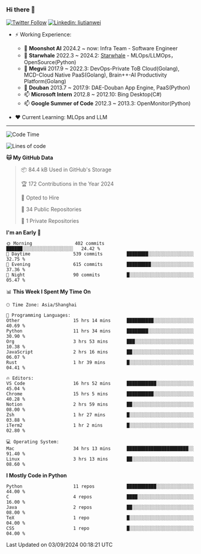 ### Hi there 👋

[![Twitter Follow](https://img.shields.io/twitter/follow/tianweidut?style=social)](https://twitter.com/tianweidut)
[![Linkedin: liutianwei](https://img.shields.io/badge/-liutianwei-blue?style=flat-square&logo=Linkedin&logoColor=white&link=https://www.linkedin.com/in/liutianwei/)](https://www.linkedin.com/in/liutianwei/)

- ⚡ Working Experience:
  - 🔭 **Moonshot AI**  2024.2 ~ now: Infra Team - Software Engineer
  - 🌱 **Starwhale** 2022.3 ~ 2024.2: [Starwhale](https://github.com/star-whale/starwhale) - MLOps/LLMOps，OpenSource(Python)
  - 🌱 **Megvii** 2017.9 ~ 2022.3: DevOps-Private ToB Cloud(Golang), MCD-Cloud Native PaaS(Golang), Brain++-AI Productivity Platform(Golang)
  - 🌱 **Douban** 2013.7 ~ 2017.9: DAE-Douban App Engine, PaaS(Python)
  - 📫 **Microsoft Intern** 2012.8 ~ 2012.10: Bing Desktop(C#)
  - 📫 **Google Summer of Code** 2012.3 ~ 2013.3: OpenMonitor(Python)

- ❤️ Current Learning: MLOps and LLM

---
<!--START_SECTION:waka-->
![Code Time](http://img.shields.io/badge/Code%20Time-5%2C938%20hrs%206%20mins-blue)

![Lines of code](https://img.shields.io/badge/From%20Hello%20World%20I%27ve%20Written-1.0%20million%20lines%20of%20code-blue)

**🐱 My GitHub Data** 

> 📦 84.4 kB Used in GitHub's Storage 
 > 
> 🏆 172 Contributions in the Year 2024
 > 
> 💼 Opted to Hire
 > 
> 📜 34 Public Repositories 
 > 
> 🔑 1 Private Repositories 
 > 
**I'm an Early 🐤** 

```text
🌞 Morning                402 commits         ██████░░░░░░░░░░░░░░░░░░░   24.42 % 
🌆 Daytime                539 commits         ████████░░░░░░░░░░░░░░░░░   32.75 % 
🌃 Evening                615 commits         █████████░░░░░░░░░░░░░░░░   37.36 % 
🌙 Night                  90 commits          █░░░░░░░░░░░░░░░░░░░░░░░░   05.47 % 
```


📊 **This Week I Spent My Time On** 

```text
🕑︎ Time Zone: Asia/Shanghai

💬 Programming Languages: 
Other                    15 hrs 14 mins      ██████████░░░░░░░░░░░░░░░   40.69 % 
Python                   11 hrs 34 mins      ████████░░░░░░░░░░░░░░░░░   30.90 % 
Org                      3 hrs 53 mins       ███░░░░░░░░░░░░░░░░░░░░░░   10.38 % 
JavaScript               2 hrs 16 mins       ██░░░░░░░░░░░░░░░░░░░░░░░   06.07 % 
Rust                     1 hr 39 mins        █░░░░░░░░░░░░░░░░░░░░░░░░   04.41 % 

🔥 Editors: 
VS Code                  16 hrs 52 mins      ███████████░░░░░░░░░░░░░░   45.04 % 
Chrome                   15 hrs 5 mins       ██████████░░░░░░░░░░░░░░░   40.28 % 
Notion                   2 hrs 59 mins       ██░░░░░░░░░░░░░░░░░░░░░░░   08.00 % 
Zsh                      1 hr 27 mins        █░░░░░░░░░░░░░░░░░░░░░░░░   03.88 % 
iTerm2                   1 hr 2 mins         █░░░░░░░░░░░░░░░░░░░░░░░░   02.80 % 

💻 Operating System: 
Mac                      34 hrs 13 mins      ███████████████████████░░   91.40 % 
Linux                    3 hrs 13 mins       ██░░░░░░░░░░░░░░░░░░░░░░░   08.60 % 
```

**I Mostly Code in Python** 

```text
Python                   11 repos            ███████████░░░░░░░░░░░░░░   44.00 % 
C                        4 repos             ████░░░░░░░░░░░░░░░░░░░░░   16.00 % 
Java                     2 repos             ██░░░░░░░░░░░░░░░░░░░░░░░   08.00 % 
TeX                      1 repo              █░░░░░░░░░░░░░░░░░░░░░░░░   04.00 % 
CSS                      1 repo              █░░░░░░░░░░░░░░░░░░░░░░░░   04.00 % 
```




 Last Updated on 03/09/2024 00:18:21 UTC
<!--END_SECTION:waka-->
